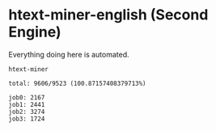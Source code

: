 # htext-miner-english (Second Engine)

Everything doing here is automated.

```
htext-miner

total: 9606/9523 (100.87157408379713%)

job0: 2167
job1: 2441
job2: 3274
job3: 1724
```